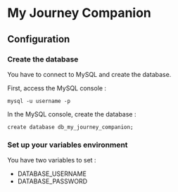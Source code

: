 # My Journey Companion

## Configuration

### Create the database

You have to connect to MySQL and create the database.

First, access the MySQL console :
```
mysql -u username -p
```

In the MySQL console, create the database :
```mysql
create database db_my_journey_companion;
```

### Set up your variables environment

You have two variables to set :
- DATABASE_USERNAME
- DATABASE_PASSWORD


